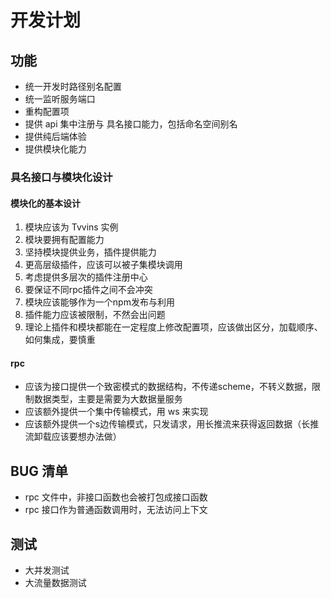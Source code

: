 
# 开发计划

## 功能

- 统一开发时路径别名配置
- 统一监听服务端口
- 重构配置项
- 提供 api 集中注册与 具名接口能力，包括命名空间别名
- 提供纯后端体验
- 提供模块化能力

### 具名接口与模块化设计

#### 模块化的基本设计

1. 模块应该为 Tvvins 实例
2. 模块要拥有配置能力
3. 坚持模块提供业务，插件提供能力
4. 更高层级插件，应该可以被子集模块调用
5. 考虑提供多层次的插件注册中心
6. 要保证不同rpc插件之间不会冲突
7. 模块应该能够作为一个npm发布与利用
8. 插件能力应该被限制，不然会出问题
9. 理论上插件和模块都能在一定程度上修改配置项，应该做出区分，加载顺序、如何集成，要慎重

#### rpc

- 应该为接口提供一个致密模式的数据结构，不传递scheme，不转义数据，限制数据类型，主要是需要为大数据量服务
- 应该额外提供一个集中传输模式，用 ws 来实现
- 应该额外提供一个s边传输模式，只发请求，用长推流来获得返回数据（长推流卸载应该要想办法做）

## BUG 清单

- rpc 文件中，非接口函数也会被打包成接口函数
- rpc 接口作为普通函数调用时，无法访问上下文

## 测试

- 大并发测试
- 大流量数据测试
